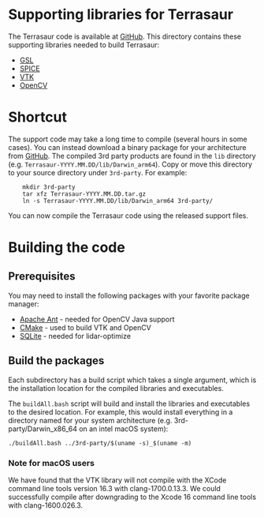 # Supporting libraries for Terrasaur

The Terrasaur code is available at [GitHub](https://github.com/JHUAPL/Terrasaur.git).  This directory contains these supporting libraries needed to build Terrasaur:

* [GSL](https://www.gnu.org/software/gsl/)
* [SPICE](https://naif.jpl.nasa.gov)
* [VTK](https://vtk.org)
* [OpenCV](https://opencv.org/)

# Shortcut

The support code may take a long time to compile (several hours in some cases).  You can instead download a binary package for your architecture from [GitHub](https://github.com/JHUAPL/Terrasaur/releases).  The compiled 3rd party products are found in the `lib` directory (e.g. `Terrasaur-YYYY.MM.DD/lib/Darwin_arm64`).  Copy or move this directory to your source directory under `3rd-party`.  For example:

```
    mkdir 3rd-party
    tar xfz Terrasaur-YYYY.MM.DD.tar.gz
    ln -s Terrasaur-YYYY.MM.DD/lib/Darwin_arm64 3rd-party/
```

You can now compile the Terrasaur code using the released support files.

# Building the code

## Prerequisites

You may need to install the following packages with 
your favorite package manager:
* [Apache Ant](https://ant.apache.org/) - needed for OpenCV Java support
* [CMake](https://cmake.org/) - used to build VTK and OpenCV
* [SQLite](https://www.sqlite.org/index.html) - needed for lidar-optimize

## Build the packages

Each subdirectory has a build script which takes a single argument,
which is the installation location for the compiled libraries and
executables.  

The `buildAll.bash` script will build and install the libraries and executables to the desired location.  For example, this would install everything in a directory named for your system architecture (e.g. 3rd-party/Darwin_x86_64 on an intel macOS system):

```
./buildAll.bash ../3rd-party/$(uname -s)_$(uname -m)
```

### Note for macOS users

We have found that the VTK library will not compile with the XCode command line tools version 16.3 with clang-1700.0.13.3.  We could successfully compile after downgrading to the Xcode 16 command line tools with clang-1600.026.3.